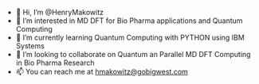 - 👋 Hi, I’m @HenryMakowitz
- 👀 I’m interested in MD DFT for Bio Pharma applications and Quantum Computing
- 🌱 I’m currently learning Quantum Computing with PYTHON using IBM Systems
- 💞️ I’m looking to collaborate on Quantum an Parallel MD DFT Computing in Bio Pharma Research
- 📫 You can reach me at hmakowitz@gobigwest.com

<!---
HenryMakowitz/HenryMakowitz is a ✨ special ✨ repository because its `README.md` (this file) appears on your GitHub profile.
You can click the Preview link to take a look at your changes.
--->
